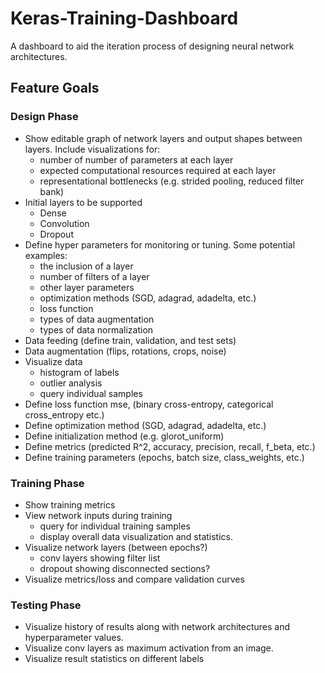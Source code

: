 # Keras-Training-Dashboard
A dashboard to aid the iteration process of designing neural network architectures.

## Feature Goals

### Design Phase
* Show editable graph of network layers and output shapes between layers. Include visualizations for:
    * number of number of parameters at each layer
    * expected computational resources required at each layer
    * representational bottlenecks (e.g. strided pooling, reduced filter bank)
* Initial layers to be supported
    * Dense
    * Convolution
    * Dropout
* Define hyper parameters for monitoring or tuning. Some potential examples:
    * the inclusion of a layer
    * number of filters of a layer
    * other layer parameters
    * optimization methods (SGD, adagrad, adadelta, etc.)
    * loss function
    * types of data augmentation
    * types of data normalization
* Data feeding (define train, validation, and test sets)
* Data augmentation (flips, rotations, crops, noise)
* Visualize data
    * histogram of labels
    * outlier analysis
    * query individual samples
* Define loss function mse, (binary cross-entropy, categorical cross_entropy etc.)
* Define optimization method (SGD, adagrad, adadelta, etc.)
* Define initialization method (e.g. glorot_uniform)
* Define metrics (predicted R^2, accuracy, precision, recall, f_beta, etc.)
* Define training parameters (epochs, batch size, class_weights, etc.)

### Training Phase
* Show training metrics
* View network inputs during training
    * query for individual training samples
    * display overall data visualization and statistics.
* Visualize network layers (between epochs?)
    * conv layers showing filter list
    * dropout showing disconnected sections?
* Visualize metrics/loss and compare validation curves

### Testing Phase
* Visualize history of results along with network architectures and hyperparameter values.
* Visualize conv layers as maximum activation from an image.
* Visualize result statistics on different labels
